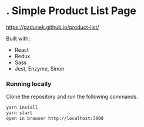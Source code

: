 # . Simple Product List Page

https://gzdunek.github.io/product-list/

Built with:
* React
* Redux
* Sass
* Jest, Enzyme, Sinon

### Running locally
Clone the repository and run the following commands.
```sh
yarn install
yarn start
open in browser http://localhost:3000
   ```
